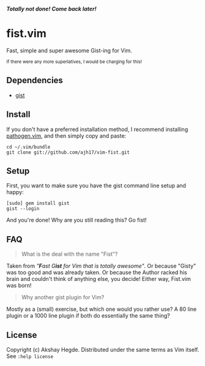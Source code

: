 ***Totally not done! Come back later!***


# fist.vim
Fast, simple and super awesome Gist-ing for Vim.

<sub>If there were any more superlatives, I would be charging for this!</sub>


## Dependencies

- [gist](https://github.com/defunkt/gist.git)


## Install

If you don't have a preferred installation method, I recommend installing
[pathogen.vim](https://github.com/tpope/vim-pathogen), and then simply copy and
paste:

    cd ~/.vim/bundle
    git clone git://github.com/ajh17/vim-fist.git


## Setup

First, you want to make sure you have the gist command line setup and happy:

    [sudo] gem install gist
    gist --login

And you're done! Why are you still reading this? Go fist!


## FAQ
> What is the deal with the name "Fist"?

Taken from <i>"<b>F</b>ast G<b>ist</b> for Vim that is totally awesome"</i>. Or
because "Gisty" was too good and was already taken. Or because the Author
racked his brain and couldn't think of anything else, you decide! Either way,
Fist.vim was born!

> Why another gist plugin for Vim?

Mostly as a (small) exercise, but which one would you rather use? A 80 line
plugin or a 1000 line plugin if both do essentially the same thing?


## License

Copyright (c) Akshay Hegde. Distributed under the same terms as Vim itself. See
`:help license`
